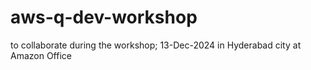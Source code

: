# aws-q-dev-workshop
to collaborate during the workshop; 13-Dec-2024 in Hyderabad city at Amazon Office
